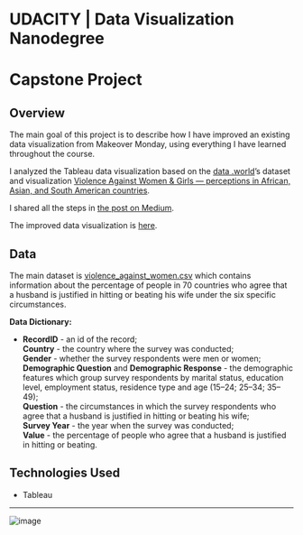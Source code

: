 # UDACITY | Data Visualization Nanodegree
# Capstone Project

## Overview

The main goal of this project is to describe how I have improved an existing data visualization from Makeover Monday, using everything I have learned throughout the course.

I analyzed the Tableau data visualization based on the [data .world](https://data.world/)’s dataset and visualization [Violence Against Women & Girls — perceptions in African, Asian, and South American countries](https://data.world/makeovermonday/2020w10). 

I shared all the steps in [the post on Medium](https://aquamila.medium.com/udacity-data-visualization-nanodegree-capstone-project-7f9714c0a903).

The improved data visualization is [here](https://public.tableau.com/views/UDACITY_DVND_Capstone_LiudmilaSemenova/ViolenceAgainstWomen?:language=en&:display_count=y&:origin=viz_share_link). 

## Data

The main dataset is [violence_against_women.csv](https://github.com/aquamila/UDACITY_DVND_Capstone-Project/blob/master/https://github.com/aquamila/UDACITY_DVND_Capstone-Project/blob/main/violence_against_women.csv) which contains information about the percentage of people in 70 countries who agree that a husband is justified in hitting or beating his wife under the six specific circumstances.

__Data Dictionary:__

- **RecordID** - an id of the record;<br>
**Country** - the country where the survey was conducted;<br>
**Gender** - whether the survey respondents were men or women;<br>
**Demographic Question** and **Demographic Response** - the demographic features which group survey respondents by marital status, education level, employment status, residence type and age (15–24; 25–34; 35–49);<br>
**Question** - the circumstances in which the survey respondents who agree that a husband is justified in hitting or beating his wife;<br>
**Survey Year** - the year when the survey was conducted;<br>
**Value** - the percentage of people who agree that a husband is justified in hitting or beating.<br>


## Technologies Used

- Tableau

---------

![image](https://user-images.githubusercontent.com/34717940/120427604-2c179b80-c340-11eb-9001-60e62a3b0624.png)

